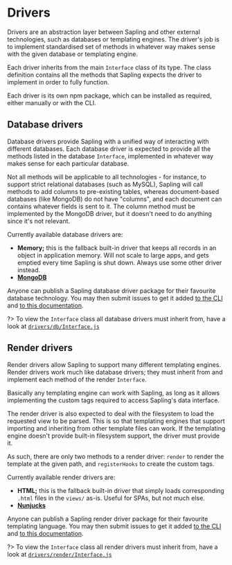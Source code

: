 # Drivers

Drivers are an abstraction layer between Sapling and other external technologies, such as databases or templating engines.  The driver's job is to implement standardised set of methods in whatever way makes sense with the given database or templating engine.

Each driver inherits from the main `Interface` class of its type.  The class definition contains all the methods that Sapling expects the driver to implement in order to fully function.

Each driver is its own npm package, which can be installed as required, either manually or with the CLI.


## Database drivers

Database drivers provide Sapling with a unified way of interacting with different databases.  Each database driver is expected to provide all the methods listed in the database `Interface`, implemented in whatever way makes sense for each particular database.

Not all methods will be applicable to all technologies - for instance, to support strict relational databases (such as MySQL), Sapling will call methods to add columns to pre-existing tables, whereas document-based databases (like MongoDB) do not have "columns", and each document can contains whatever fields is sent to it.  The column method must be implemented by the MongoDB driver, but it doesn't need to do anything since it's not relevant.

Currently available database drivers are:

- **Memory;** this is the fallback built-in driver that keeps all records in an object in application memory.  Will not scale to large apps, and gets emptied every time Sapling is shut down.  Always use some other driver instead.
- **[MongoDB](https://www.github.com/saplingjs/db-driver-mongodb)**

Anyone can publish a Sapling database driver package for their favourite database technology.  You may then submit issues to get it added [to the CLI](https://github.com/saplingjs/cli/issues) and [to this documentation](https://github.com/saplingjs/sapling-website/issues).

?> To view the `Interface` class all database drivers must inherit from, have a look at [`drivers/db/Interface.js`](https://github.com/saplingjs/sapling/blob/master/drivers/db/Interface.js)


## Render drivers

Render drivers allow Sapling to support many different templating engines.  Render drivers work much like database drivers; they must inherit from and implement each method of the render `Interface`.

Basically any templating engine can work with Sapling, as long as it allows implementing the custom tags required to access Sapling's data interface.

The render driver is also expected to deal with the filesystem to load the requested view to be parsed.  This is so that templating engines that support importing and inheriting from other template files can work.  If the templating engine doesn't provide built-in filesystem support, the driver must provide it.

As such, there are only two methods to a render driver: `render` to render the template at the given path, and `registerHooks` to create the custom tags.

Currently available render drivers are:

- **HTML;** this is the fallback built-in driver that simply loads corresponding `.html` files in the `views/` as-is.  Useful for SPAs, but not much else.
- **[Nunjucks](https://www.github.com/saplingjs/render-driver-nunjucks)**

Anyone can publish a Sapling render driver package for their favourite templating language.  You may then submit issues to get it added [to the CLI](https://github.com/saplingjs/cli/issues) and [to this documentation](https://github.com/saplingjs/sapling-website/issues).

?> To view the `Interface` class all render drivers must inherit from, have a look at [`drivers/render/Interface.js`](https://github.com/saplingjs/sapling/blob/master/drivers/render/Interface.js)
